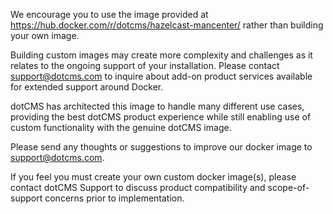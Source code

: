 We encourage you to use the image provided at https://hub.docker.com/r/dotcms/hazelcast-mancenter/ rather than building your own image.  

Building custom images may create more complexity and challenges as it relates to the ongoing support of your installation.  Please contact support@dotcms.com to inquire about add-on product services available for extended support around Docker.  

dotCMS has architected this image to handle many different use cases, providing the best dotCMS product experience while still enabling use of custom functionality with the genuine dotCMS image.

Please send any thoughts or suggestions to improve our docker image to support@dotcms.com.

If you feel you must create your own custom docker image(s), please contact dotCMS Support to discuss product compatibility and scope-of-support concerns prior to implementation.
